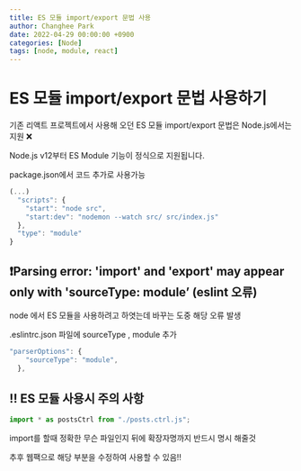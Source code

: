 ```yaml
---
title: ES 모듈 import/export 문법 사용
author: Changhee Park
date: 2022-04-29 00:00:00 +0900
categories: [Node]
tags: [node, module, react]
---
```


# **ES 모듈 import/export 문법 사용하기**

기존 리액트 프로젝트에서 사용해 오던 ES 모듈 import/export 문법은 Node.js에서는 지원 ❌

Node.js v12부터 ES Module 기능이 정식으로 지원됩니다.

package.json에서 코드 추가로 사용가능

```jsx
(...)
  "scripts": {
    "start": "node src",
    "start:dev": "nodemon --watch src/ src/index.js"
  },
  "type": "module"
}
```

## **❗️Parsing error: 'import' and 'export' may appear only with 'sourceType: module’ (eslint 오류)**

node 에서 ES 모듈을 사용하려고 하엿는데 바꾸는 도중 해당 오류 발생

.eslintrc.json 파일에 sourceType , module 추가

```jsx
"parserOptions": {
    "sourceType": "module",
  },
```

## **‼️ ES 모듈 사용시 주의 사항**

```jsx
import * as postsCtrl from "./posts.ctrl.js";
```

import를 할때 정확한 무슨 파일인지 뒤에 확장자명까지 반드시 명시 해줄것

추후 웹팩으로 해당 부분을 수정하여 사용할 수 있음‼️

